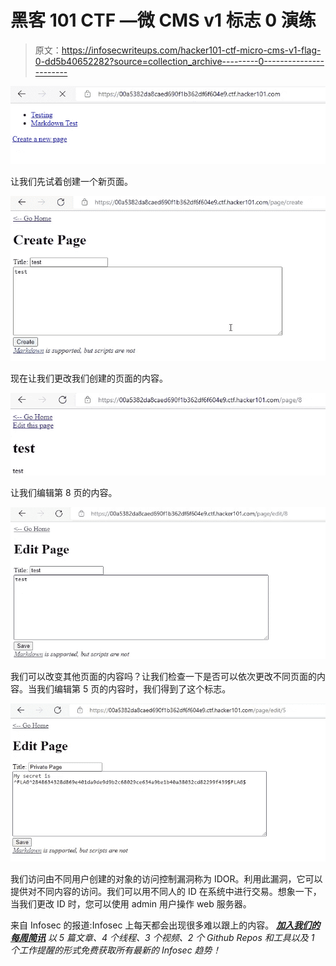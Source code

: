 # 黑客 101 CTF —微 CMS v1 标志 0 演练

> 原文：<https://infosecwriteups.com/hacker101-ctf-micro-cms-v1-flag-0-dd5b40652282?source=collection_archive---------0----------------------->

![](img/223e8a70ccdb1100a7bfc23180f2d50a.png)

让我们先试着创建一个新页面。

![](img/08da8cc0a32e6a533e1eab6334f0ce3f.png)

现在让我们更改我们创建的页面的内容。

![](img/f4c8a54a967a7acd03b55a760f012eef.png)

让我们编辑第 8 页的内容。

![](img/a3a8a83e7bb48ce9a44adbbdc32d0ef7.png)

我们可以改变其他页面的内容吗？让我们检查一下是否可以依次更改不同页面的内容。当我们编辑第 5 页的内容时，我们得到了这个标志。

![](img/fa25e2f059424fe93762c3f158c5a329.png)

我们访问由不同用户创建的对象的访问控制漏洞称为 IDOR。利用此漏洞，它可以提供对不同内容的访问。我们可以用不同人的 ID 在系统中进行交易。想象一下，当我们更改 ID 时，您可以使用 admin 用户操作 web 服务器。

来自 Infosec 的报道:Infosec 上每天都会出现很多难以跟上的内容。 [***加入我们的每周简讯***](https://weekly.infosecwriteups.com/) *以 5 篇文章、4 个线程、3 个视频、2 个 Github Repos 和工具以及 1 个工作提醒的形式免费获取所有最新的 Infosec 趋势！*